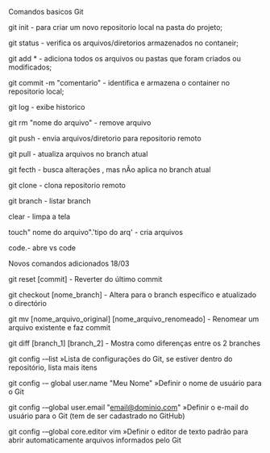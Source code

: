 Comandos basicos Git


git init - para criar um novo repositorio local na pasta do projeto;

git status - verifica os arquivos/diretorios armazenados no contaneir;

git add *  - adiciona todos os arquivos ou pastas que foram criados ou modificados;

git commit -m "comentario" - identifica e armazena o container no repositorio local;

git log - exibe historico

git rm "nome do arquivo" - remove arquivo

git push - envia arquivos/diretorio para repositorio remoto

git pull - atualiza arquivos no branch atual

git fecth - busca alterações , mas nÃo aplica no branch atual

git clone - clona repositorio remoto

git branch - listar branch


clear - limpa a tela

touch" nome do arquivo".'tipo do arq' - cria arquivos

code.- abre vs code



Novos comandos adicionados 18/03


git reset [commit] - Reverter do último commit

git checkout [nome_branch] - Altera para o branch específico e atualizado o directório

git mv [nome_arquivo_original] [nome_arquivo_renomeado] - Renomear um arquivo existente e faz commit

git diff [branch_1] [branch_2] - Mostra como diferenças entre os 2 branches

git config -–list »Lista de configurações do Git, se estiver dentro do repositório, lista mais itens

git config -– global user.name "Meu Nome" »Definir o nome de usuário para o Git

git config -–global user.email "email@dominio.com" »Definir o e-mail do usuário para o Git (tem de ser cadastrado no GitHub)

git config -–global core.editor vim »Definir o editor de texto padrão para abrir automaticamente arquivos informados pelo Git
